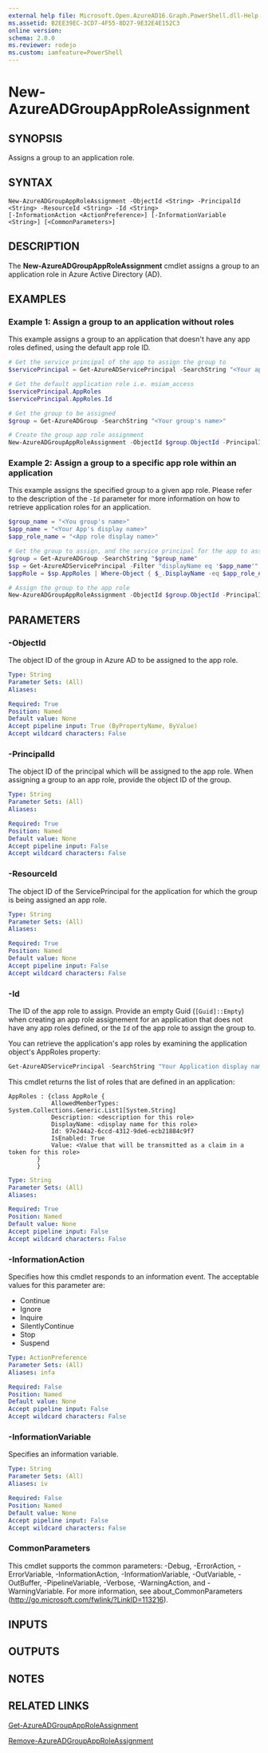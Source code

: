 ```yaml
---
external help file: Microsoft.Open.AzureAD16.Graph.PowerShell.dll-Help.xml
ms.assetid: B2EE39EC-3CD7-4F55-8D27-9E32E4E152C3
online version: 
schema: 2.0.0
ms.reviewer: rodejo
ms.custom: iamfeature=PowerShell
---
```


# New-AzureADGroupAppRoleAssignment

## SYNOPSIS
Assigns a group to an application role.

## SYNTAX

```
New-AzureADGroupAppRoleAssignment -ObjectId <String> -PrincipalId <String> -ResourceId <String> -Id <String>
[-InformationAction <ActionPreference>] [-InformationVariable <String>] [<CommonParameters>]
```

## DESCRIPTION
The **New-AzureADGroupAppRoleAssignment** cmdlet assigns a group to an application role in Azure Active Directory (AD).

## EXAMPLES

### Example 1: Assign a group to an application without roles

This example assigns a group to an application that doesn't have any app roles defined, using the default app role ID.

```PowerShell
# Get the service principal of the app to assign the group to
$servicePrincipal = Get-AzureADServicePrincipal -SearchString "<Your app's display name>"

# Get the default application role i.e. msiam_access
$servicePrincipal.AppRoles
$servicePrincipal.AppRoles.Id

# Get the group to be assigned
$group = Get-AzureADGroup -SearchString "<Your group's name>"

# Create the group app role assignment
New-AzureADGroupAppRoleAssignment -ObjectId $group.ObjectId -PrincipalId $group.ObjectId -ResourceId $servicePrincipal.ObjectId -Id $servicePrincipal.AppRoles.Id
```

### Example 2: Assign a group to a specific app role within an application

This example assigns the specified group to a given app role. Please refer to the description of the `-Id` parameter for more information on how to retrieve application roles for an application.

```PowerShell
$group_name = "<You group's name>"
$app_name = "<Your App's display name>"
$app_role_name = "<App role display name>"

# Get the group to assign, and the service principal for the app to assign to
$group = Get-AzureADGroup -SearchString "$group_name"
$sp = Get-AzureADServicePrincipal -Filter "displayName eq '$app_name'"
$appRole = $sp.AppRoles | Where-Object { $_.DisplayName -eq $app_role_name }

# Assign the group to the app role
New-AzureADGroupAppRoleAssignment -ObjectId $group.ObjectId -PrincipalId $group.ObjectId -ResourceId $sp.ObjectId -Id $appRole.Id
```

## PARAMETERS

### -ObjectId
The object ID of the group in Azure AD to be assigned to the app role.

```yaml
Type: String
Parameter Sets: (All)
Aliases: 

Required: True
Position: Named
Default value: None
Accept pipeline input: True (ByPropertyName, ByValue)
Accept wildcard characters: False
```

### -PrincipalId
The object ID of the principal which will be assigned to the app role. When assigning a group to an app role, provide the object ID of the group.

```yaml
Type: String
Parameter Sets: (All)
Aliases: 

Required: True
Position: Named
Default value: None
Accept pipeline input: False
Accept wildcard characters: False
```

### -ResourceId
The object ID of the ServicePrincipal for the application for which the group is being assigned an app role.

```yaml
Type: String
Parameter Sets: (All)
Aliases: 

Required: True
Position: Named
Default value: None
Accept pipeline input: False
Accept wildcard characters: False
```
### -Id
The ID of the app role to assign. Provide an empty Guid (`[Guid]::Empty`) when creating an app role assignement for an application that does not have any app roles defined, or the `Id` of the app role to assign the group to.

You can retrieve the application's app roles by examining the application object's AppRoles property:

```Powershell
Get-AzureADServicePrincipal -SearchString "Your Application display name" | Format-List AppRoles 
```

This cmdlet returns the list of roles that are defined in an application:

```
AppRoles : {class AppRole {
            AllowedMemberTypes: System.Collections.Generic.List1[System.String]
            Description: <description for this role>
            DisplayName: <display name for this role>
            Id: 97e244a2-6ccd-4312-9de6-ecb21884c9f7
            IsEnabled: True
            Value: <Value that will be transmitted as a claim in a token for this role>
        }
        }
```

```yaml
Type: String
Parameter Sets: (All)
Aliases: 

Required: True
Position: Named
Default value: None
Accept pipeline input: False
Accept wildcard characters: False
```

### -InformationAction
Specifies how this cmdlet responds to an information event. The acceptable values for this parameter are:

- Continue
- Ignore
- Inquire
- SilentlyContinue
- Stop
- Suspend

```yaml
Type: ActionPreference
Parameter Sets: (All)
Aliases: infa

Required: False
Position: Named
Default value: None
Accept pipeline input: False
Accept wildcard characters: False
```

### -InformationVariable
Specifies an information variable.

```yaml
Type: String
Parameter Sets: (All)
Aliases: iv

Required: False
Position: Named
Default value: None
Accept pipeline input: False
Accept wildcard characters: False
```

### CommonParameters
This cmdlet supports the common parameters: -Debug, -ErrorAction, -ErrorVariable, -InformationAction, -InformationVariable, -OutVariable, -OutBuffer, -PipelineVariable, -Verbose, -WarningAction, and -WarningVariable. For more information, see about_CommonParameters (http://go.microsoft.com/fwlink/?LinkID=113216).

## INPUTS

## OUTPUTS

## NOTES

## RELATED LINKS

[Get-AzureADGroupAppRoleAssignment](./Get-AzureADGroupAppRoleAssignment.md)

[Remove-AzureADGroupAppRoleAssignment](./Remove-AzureADGroupAppRoleAssignment.md)

